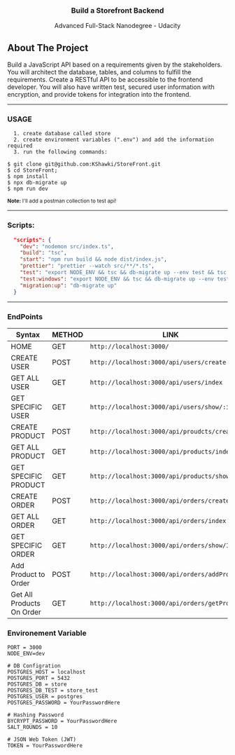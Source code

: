 <h3 align="center">Build a Storefront Backend</h3>
<p align="center">Advanced Full-Stack Nanodegree - Udacity</p>

## About The Project

Build a JavaScript API based on a requirements given by the stakeholders. You will architect the database, tables, and columns to fulfill the requirements. Create a RESTful API to be accessible to the frontend developer. You will also have written test, secured user information with encryption, and provide tokens for integration into the frontend.

<hr />

### USAGE

```
  1. create database called store
  2. create environment variables (".env") and add the information required
  3. run the following commands:
```

```shell
$ git clone git@github.com:KShawki/StoreFront.git
$ cd StoreFront;
$ npm install
$ npx db-migrate up
$ npm run dev
```
<small><b>Note:</b> I'll add a postman collection to test api!</small>


<hr />

### Scripts:

```JSON
  "scripts": {
    "dev": "nodemon src/index.ts",
    "build": "tsc",
    "start": "npm run build && node dist/index.js",
    "prettier": "prettier --watch src/**/*.ts",
    "test": "export NODE_ENV && tsc && db-migrate up --env test && tsc && jasmine && db-migrate reset",
    "test:windows": "export NODE_ENV && tsc && db-migrate up --env test && tsc && jasmine && db-migrate reset",
    "migration:up": "db-migrate up"
  }
```

<hr />

### EndPoints

| Syntax                    | METHOD | LINK                                            |
| ------------------------- | ------ | ----------------------------------------------- |
| HOME                      | GET    | `http://localhost:3000/`                        |
| CREATE USER               | POST   | `http://localhost:3000/api/users/create`        |
| GET ALL USER              | GET    | `http://localhost:3000/api/users/index`         |
| GET SPECIFIC USER         | GET    | `http://localhost:3000/api/users/show/:id`      |
| CREATE PRODUCT            | POST   | `http://localhost:3000/api/proudcts/create`     |
| GET ALL PRODUCT           | GET    | `http://localhost:3000/api/products/index`      |
| GET SPECIFIC PRODUCT      | GET    | `http://localhost:3000/api/products/show/:id`   |
| CREATE ORDER              | POST   | `http://localhost:3000/api/orders/create`       |
| GET ALL ORDER             | GET    | `http://localhost:3000/api/orders/index`        |
| GET SPECIFIC ORDER        | GET    | `http://localhost:3000/api/orders/show/1`       |
| Add Product to Order      | POST   | `http://localhost:3000/api/orders/addProduct`   |
| Get All Products On Order | GET    | `http://localhost:3000/api/orders/getProduct/1` |

### Environement Variable

```shell
PORT = 3000
NODE_ENV=dev

# DB Configration
POSTGRES_HOST = localhost
POSTGRES_PORT = 5432
POSTGRES_DB = store
POSTGRES_DB_TEST = store_test
POSTGRES_USER = postgres
POSTGRES_PASSWORD = YourPasswordHere

# Hashing Password
BYCRYPT_PASSWORD = YourPasswordHere
SALT_ROUNDS = 10

# JSON Web Token (JWT)
TOKEN = YourPasswordHere
```
